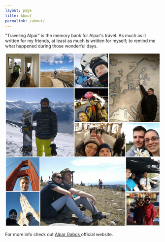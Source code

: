 ```yaml
---
layout: page
title: About
permalink: /about/
---
```


"Traveling Alpar" is the memory bank for Alpar's travel. As much as it written for my friends, at least as much is written for myself; to remind me what happened during those wonderful days.

![Post](/assets/images/travel_collage_small.png)

For more info check out [Alpar Gabos ](http://alpargabos.com/) official website.
